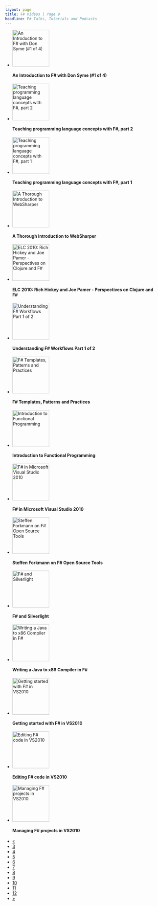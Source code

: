 ```yaml
---
layout: page
title: F# Videos | Page 9
headline: F# Talks, Tutorials and Podcasts
---
```


<div>
  <div class="row-fluid">
    <ul class="thumbnails">
      <li class="span4">
        <div class="thumbnail" style="border: none;">
          <a href="http://channel9.msdn.com/Blogs/David+Gristwood/An-Introduction-to-F-with-Don-Syme-1-of-4">
            <img src="http://ecn.channel9.msdn.com/o9/ch9/e797/cb868473-300d-4d62-aaea-9df900abe797/fsharpanddon1_220_ch9.jpg" alt="An Introduction to F# with Don Syme (#1 of 4)" style="height: 120px;" />
          </a>
          <h4>An Introduction to F# with Don Syme (#1 of 4)</h4>
        </div>
      </li>
      <li class="span4">
        <div class="thumbnail" style="border: none;">
          <a href="http://channel9.msdn.com/Blogs/martinesmann/Teaching-programming-language-concepts-with-F-part-2">
            <img src="http://ecn.channel9.msdn.com/o9/ch9/0485/570485/PeterSestoftPart02_512_ch9.jpg" alt="Teaching programming language concepts with F#, part 2" style="height: 120px;" />
          </a>
          <h4>Teaching programming language concepts with F#, part 2</h4>
        </div>
      </li>
      <li class="span4">
        <div class="thumbnail" style="border: none;">
          <a href="http://channel9.msdn.com/Blogs/martinesmann/Teaching-programming-language-concepts-with-F-part-1">
            <img src="http://ecn.channel9.msdn.com/o9/previewImages/220/570484_220x165.jpg" alt="Teaching programming language concepts with F#, part 1" style="height: 120px;" />
          </a>
          <h4>Teaching programming language concepts with F#, part 1</h4>
        </div>
      </li>
    </ul>
  </div>
  <div class="row-fluid">
    <ul class="thumbnails">
      <li class="span4">
        <div class="thumbnail" style="border: none;">
          <a href="http://vimeo.com/47219647">
            <img src="http://b.vimeocdn.com/ts/328/743/328743448_295.jpg" alt="A Thorough Introduction to WebSharper" style="height: 120px;" />
          </a>
          <h4>A Thorough Introduction to WebSharper</h4>
        </div>
      </li>
      <li class="span4">
        <div class="thumbnail" style="border: none;">
          <a href="http://channel9.msdn.com/Blogs/Charles/Emerging-Langs-Clojure-and-F">
            <img src="http://ecn.channel9.msdn.com/o9/previewImages/220/563931_220x165.jpg" alt="ELC 2010: Rich Hickey and Joe Pamer - Perspectives on Clojure and F#" style="height: 120px;" />
          </a>
          <h4>ELC 2010: Rich Hickey and Joe Pamer - Perspectives on Clojure and F#</h4>
        </div>
      </li>
      <li class="span4">
        <div class="thumbnail" style="border: none;">
          <a href="http://vimeo.com/14959931">
            <img src="http://b.vimeocdn.com/ts/893/077/89307721_295.jpg" alt="Understanding F# Workflows Part 1 of 2" style="height: 120px;" />
          </a>
          <h4>Understanding F# Workflows Part 1 of 2</h4>
        </div>
      </li>
    </ul>
  </div>
  <div class="row-fluid">
    <ul class="thumbnails">
      <li class="span4">
        <div class="thumbnail" style="border: none;">
          <a href="http://vimeo.com/47219713">
            <img src="http://b.vimeocdn.com/ts/328/751/328751680_295.jpg" alt="F# Templates, Patterns and Practices" style="height: 120px;" />
          </a>
          <h4>F# Templates, Patterns and Practices</h4>
        </div>
      </li>
      <li class="span4">
        <div class="thumbnail" style="border: none;">
          <a href="http://vimeo.com/47219924">
            <img src="http://b.vimeocdn.com/ts/328/745/328745394_295.jpg" alt="Introduction to Functional Programming" style="height: 120px;" />
          </a>
          <h4>Introduction to Functional Programming</h4>
        </div>
      </li>
      <li class="span4">
        <div class="thumbnail" style="border: none;">
          <a href="http://channel9.msdn.com/Events/TechEd/NorthAmerica/2010/DEV307">
            <img src="http://i.msdn.microsoft.com/ff759495.mvs_150x113(en-us).jpg" alt="F# in Microsoft Visual Studio 2010" style="height: 120px;" />
          </a>
          <h4>F# in Microsoft Visual Studio 2010</h4>
        </div>
      </li>
    </ul>
  </div>
  <div class="row-fluid">
    <ul class="thumbnails">
      <li class="span4">
        <div class="thumbnail" style="border: none;">
          <a href="http://vimeo.com/13215304">
            <img src="http://b.vimeocdn.com/ts/754/907/75490747_295.jpg" alt="Steffen Forkmann on F# Open Source Tools" style="height: 120px;" />
          </a>
          <h4>Steffen Forkmann on F# Open Source Tools</h4>
        </div>
      </li>
      <li class="span4">
        <div class="thumbnail" style="border: none;">
          <a href="http://vimeo.com/10745902">
            <img src="http://b.vimeocdn.com/ts/895/546/89554698_295.jpg" alt="F# and Silverlight" style="height: 120px;" />
          </a>
          <h4>F# and Silverlight</h4>
        </div>
      </li>
      <li class="span4">
        <div class="thumbnail" style="border: none;">
          <a href="http://vimeo.com/47220677">
            <img src="http://b.vimeocdn.com/ts/328/748/328748902_295.jpg" alt="Writing a Java to x86 Compiler in F#" style="height: 120px;" />
          </a>
          <h4>Writing a Java to x86 Compiler in F#</h4>
        </div>
      </li>
    </ul>
  </div>
  <div class="row-fluid">
    <ul class="thumbnails">
      <li class="span4">
        <div class="thumbnail" style="border: none;">
          <a href="http://msdn.microsoft.com/en-us/vstudio/ff681040">
            <img src="http://i.msdn.microsoft.com/ff681040.gf_150x113(en-us).jpg" alt="Getting started with F# in VS2010" style="height: 120px;" />
          </a>
          <h4>Getting started with F# in VS2010</h4>
        </div>
      </li>
      <li class="span4">
        <div class="thumbnail" style="border: none;">
          <a href="http://msdn.microsoft.com/en-us/vstudio/ff681044">
            <img src="http://i.msdn.microsoft.com/ff681044.ef_150x113(en-us).jpg" alt="Editing F# code in VS2010" style="height: 120px;" />
          </a>
          <h4>Editing F# code in VS2010</h4>
        </div>
      </li>
      <li class="span4">
        <div class="thumbnail" style="border: none;">
          <a href="http://msdn.microsoft.com/en-us/vstudio/ff681047">
            <img src="http://i.msdn.microsoft.com/ff681047.mf_150x113(en-us).jpg" alt="Managing F# projects in VS2010" style="height: 120px;" />
          </a>
          <h4>Managing F# projects in VS2010</h4>
        </div>
      </li>
    </ul>
  </div>
  <div class="pagination pagination-centered">
    <ul>
      <li>
        <a href="8">«</a>
      </li>
      <li>
        <a href="3">3</a>
      </li>
      <li>
        <a href="4">4</a>
      </li>
      <li>
        <a href="5">5</a>
      </li>
      <li>
        <a href="6">6</a>
      </li>
      <li>
        <a href="7">7</a>
      </li>
      <li>
        <a href="8">8</a>
      </li>
      <li class="active">
        <a href="9">9</a>
      </li>
      <li>
        <a href="10">10</a>
      </li>
      <li>
        <a href="11">11</a>
      </li>
      <li>
        <a href="12">12</a>
      </li>
      <li>
        <a href="10">»</a>
      </li>
    </ul>
  </div>
</div>

